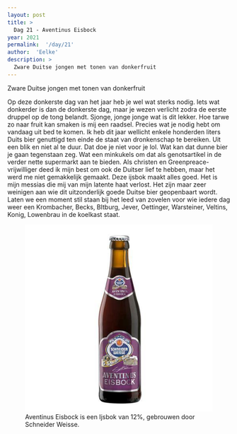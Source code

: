 ```yaml
---
layout: post
title: >
  Dag 21 - Aventinus Eisbock
year: 2021
permalink:  '/day/21'
author:  'Eelke'
description: >
  Zware Duitse jongen met tonen van donkerfruit
---
```

<p class='intro'><span class='dropcap'>Z</span>ware Duitse jongen met tonen van donkerfruit</p>

Op deze donkerste dag van het jaar heb je wel wat sterks nodig. Iets wat donkerder is dan de donkerste dag, maar je wezen verlicht zodra de eerste druppel op de tong belandt. Sjonge, jonge jonge wat is dit lekker. Hoe tarwe zo naar fruit kan smaken is mij een raadsel. Precies wat je nodig hebt om vandaag uit bed te komen. Ik heb dit jaar wellicht enkele honderden liters Duits bier genuttigd ten einde de staat van dronkenschap te bereiken. Uit een blik en niet al te duur. Dat doe je niet voor je lol. Wat kan dat dunne bier je gaan tegenstaan zeg. Wat een minkukels om dat als genotsartikel in de verder nette supermarkt aan te bieden. Als christen en Greenpreace-vrijwilliger deed ik mijn best om ook de Duitser lief te hebben, maar het werd me niet gemakkelijk gemaakt. Deze ijsbok maakt alles goed. Het is mijn messias die mij van mijn latente haat verlost. Het zijn maar zeer weinigen aan wie dit uitzonderlijk goede Duitse bier geopenbaart wordt. Laten we een moment stil staan bij het leed van zovelen voor wie iedere dag weer een Krombacher, Becks, BItburg, Jever,  Oettinger, Warsteiner, Veltins, Konig, Lowenbrau in de koelkast staat.

<figure><img src='/assets/img/beer_2021-12-21.jpg' alt=''/> <figcaption>Aventinus Eisbock is een Ijsbok van 12%, gebrouwen door Schneider Weisse.</figcaption></figure>
